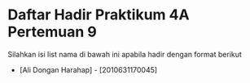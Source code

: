 # Daftar Hadir Praktikum 4A Pertemuan 9
Silahkan isi list nama di bawah ini apabila hadir dengan format berikut

- [Ali Dongan Harahap] - [2010631170045]
